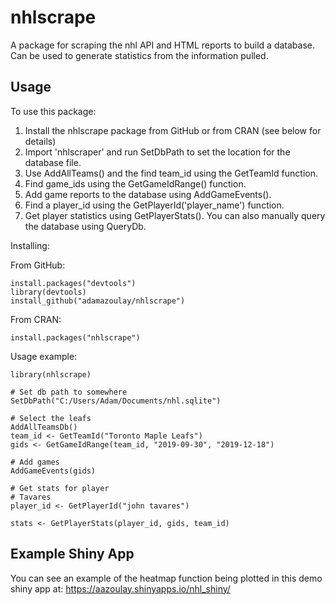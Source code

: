 # nhlscrape
A package for scraping the nhl API and HTML reports to build a database. Can be used to generate statistics from the information pulled.

## Usage
To use this package:
1. Install the nhlscrape package from GitHub or from CRAN (see below for details)
2. Import 'nhlscraper' and run SetDbPath to set the location for the database file.
3. Use AddAllTeams() and the find team_id using the GetTeamId function.
4. Find game_ids using the GetGameIdRange() function.
5. Add game reports to the database using AddGameEvents().
6. Find a player_id using the GetPlayerId('player_name') function.
7. Get player statistics using GetPlayerStats(). You can also manually query the database using QueryDb.

Installing:

From GitHub:
```
install.packages("devtools")
library(devtools)
install_github("adamazoulay/nhlscrape")
```

From CRAN:
```
install.packages("nhlscrape")
```


Usage example:
```
library(nhlscrape)

# Set db path to somewhere
SetDbPath("C:/Users/Adam/Documents/nhl.sqlite")

# Select the leafs
AddAllTeamsDb()
team_id <- GetTeamId("Toronto Maple Leafs")
gids <- GetGameIdRange(team_id, "2019-09-30", "2019-12-18")

# Add games
AddGameEvents(gids)

# Get stats for player
# Tavares
player_id <- GetPlayerId("john tavares")

stats <- GetPlayerStats(player_id, gids, team_id)
```

## Example Shiny App
You can see an example of the heatmap function being plotted in this demo shiny app at:
https://aazoulay.shinyapps.io/nhl_shiny/
